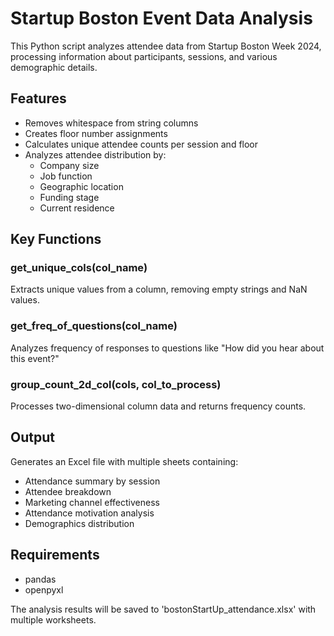 # Startup Boston Event Data Analysis
This Python script analyzes attendee data from Startup Boston Week 2024, processing information about participants, sessions, and various demographic details.

## Features

- Removes whitespace from string columns
- Creates floor number assignments
- Calculates unique attendee counts per session and floor
- Analyzes attendee distribution by:
  - Company size
  - Job function
  - Geographic location
  - Funding stage
  - Current residence

## Key Functions

### get_unique_cols(col_name)
Extracts unique values from a column, removing empty strings and NaN values.

### get_freq_of_questions(col_name)
Analyzes frequency of responses to questions like "How did you hear about this event?"

### group_count_2d_col(cols, col_to_process)
Processes two-dimensional column data and returns frequency counts.

## Output

Generates an Excel file with multiple sheets containing:
- Attendance summary by session
- Attendee breakdown
- Marketing channel effectiveness
- Attendance motivation analysis
- Demographics distribution

## Requirements

- pandas
- openpyxl

The analysis results will be saved to 'bostonStartUp_attendance.xlsx' with multiple worksheets.
